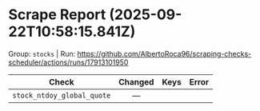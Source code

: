 # Scrape Report (2025-09-22T10:58:15.841Z)

Group: `stocks`  |  Run: https://github.com/AlbertoRoca96/scraping-checks-scheduler/actions/runs/17913101950

| Check | Changed | Keys | Error |
|---|:---:|:--|:--|
| `stock_ntdoy_global_quote` | — |  |  |
